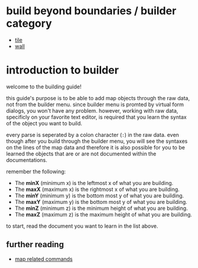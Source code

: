 # build beyond boundaries / builder category

* [tile](tile)
* [wall](wall)

# introduction to builder

welcome to the building guide!

this guide's purpose is to be able to add map objects through the raw data, not from the builder menu. since builder menu is promted by virtual form dialogs, you won't have any problem. however, working with raw data, specificly on your favorite text editor, is required that you learn the syntax of the  object you want to build.

every parse is seperated by a colon character (`:`) in the raw data. even though after you build through the builder menu, you will see the syntaxes on the lines of the map data and therefore it is also possible for you to be learned the objects that are or are not documented within the documentations.

remember the following:
* The **minX** (minimum x) is the leftmost x of what you are building.
* The **maxX** (maximum x) is the rightmost x of what you are building.
* The **minY** (minimum y) is the bottom most y of what you are building.
* The **maxY** (maximum y) is the bottom most y of what you are building.
* The **minZ** (minimum z) is the minimum height of what you are building.
* The **maxZ** (maximum z) is the maximum height of what you are building.

to start, read the document you want to learn in the list above.


## further reading

* [map related commands](../../commands/map "read more about commands related to map building!")